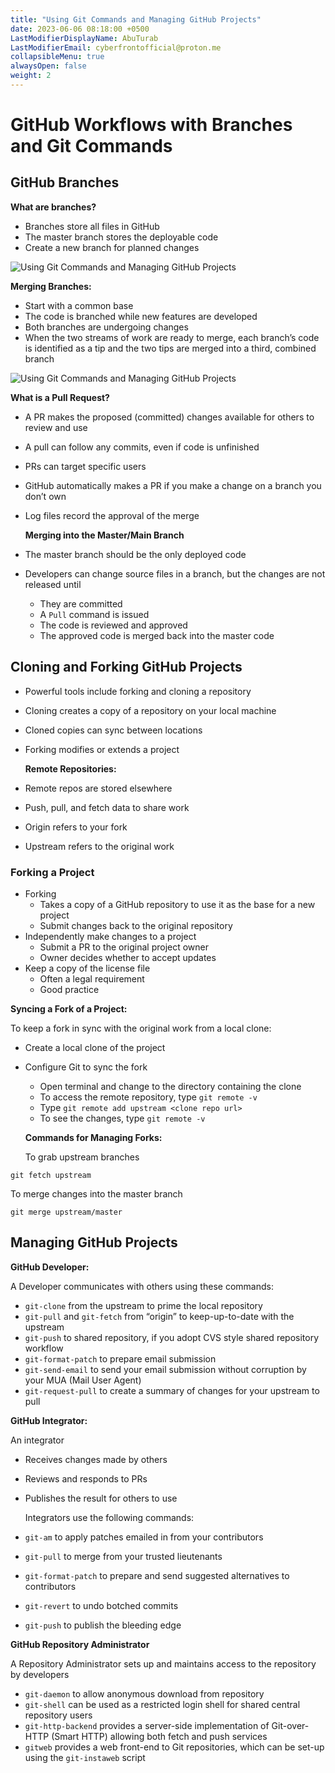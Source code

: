 ```yaml
---
title: "Using Git Commands and Managing GitHub Projects"
date: 2023-06-06 08:18:00 +0500
LastModifierDisplayName: AbuTurab
LastModifierEmail: cyberfrontofficial@proton.me
collapsibleMenu: true
alwaysOpen: false
weight: 2
---
```


# **GitHub Workflows with Branches and Git Commands**

## **GitHub Branches**
  
  **What are branches?**
- Branches store all files in GitHub
- The master branch stores the deployable code
- Create a new branch for planned changes
  
![Using Git Commands and Managing GitHub Projects](/notes/ibm-devops-and-se/Using%20Git%20Commands%20and%20Managing%20GitHub%20Projects.webp)
  
  **Merging Branches:**
- Start with a common base
- The code is branched while new features are developed
- Both branches are undergoing changes
- When the two streams of work are ready to merge, each branch’s code is identified as a tip and the two tips are merged into a third, combined branch
  
![Using Git Commands and Managing GitHub Projects](/notes/ibm-devops-and-se/Using%20Git%20Commands%20and%20Managing%20GitHub%20Projects-1.webp)
  
  **What is a Pull Request?**
- A PR makes the proposed (committed) changes available for others to review and use
- A pull can follow any commits, even if code is unfinished
- PRs can target specific users
- GitHub automatically makes a PR if you make a change on a branch you don’t own
- Log files record the approval of the merge
  
  **Merging into the Master/Main Branch**
- The master branch should be the only deployed code
- Developers can change source files in a branch, but the changes are not released until
  - They are committed
  - A `Pull` command is issued
  - The code is reviewed and approved
  - The approved code is merged back into the master code
## Cloning and Forking GitHub Projects
- Powerful tools include forking and cloning a repository
- Cloning creates a copy of a repository on your local machine
- Cloned copies can sync between locations
- Forking modifies or extends a project
  
  **Remote Repositories:**
- Remote repos are stored elsewhere
- Push, pull, and fetch data to share work
- Origin refers to your fork
- Upstream refers to the original work
### Forking a Project
- Forking
  - Takes a copy of a GitHub repository to use it as the base for a new project
  - Submit changes back to the original repository
- Independently make changes to a project
  - Submit a PR to the original project owner
  - Owner decides whether to accept updates
- Keep a copy of the license file
  - Often a legal requirement
  - Good practice
	  
**Syncing a Fork of a Project:**
	  
To keep a fork in sync with the original work from a local clone:
- Create a local clone of the project
- Configure Git to sync the fork
  - Open terminal and change to the directory containing the clone
  - To access the remote repository, type `git remote -v`
  - Type `git remote add upstream <clone repo url>`
  - To see the changes, type `git remote -v`

  **Commands for Managing Forks:**

  To grab upstream branches
  
```git
git fetch upstream
```

To merge changes into the master branch
```git
git merge upstream/master
```

## **Managing GitHub Projects**
  
**GitHub Developer:**
  
  A Developer communicates with others using these commands:
- `git-clone` from the upstream to prime the local repository
- `git-pull` and `git-fetch` from “origin” to keep-up-to-date with the upstream
- `git-push` to shared repository, if you adopt CVS style shared repository workflow
- `git-format-patch` to prepare email submission
- `git-send-email` to send your email submission without corruption by your MUA (Mail User Agent)
- `git-request-pull` to create a summary of changes for your upstream to pull
  
**GitHub Integrator:**
  
  An integrator
- Receives changes made by others
- Reviews and responds to PRs
- Publishes the result for others to use
  
  Integrators use the following commands:
- `git-am` to apply patches emailed in from your contributors
- `git-pull` to merge from your trusted lieutenants
- `git-format-patch` to prepare and send suggested alternatives to contributors
- `git-revert` to undo botched commits
- `git-push` to publish the bleeding edge
  
**GitHub Repository Administrator**
  
  A Repository Administrator sets up and maintains access to the repository by developers
- `git-daemon` to allow anonymous download from repository
- `git-shell` can be used as a restricted login shell for shared central repository users
- `git-http-backend` provides a server-side implementation of Git-over-HTTP (Smart HTTP) allowing both fetch and push services
- `gitweb` provides a web front-end to Git repositories, which can be set-up using the `git-instaweb` script
